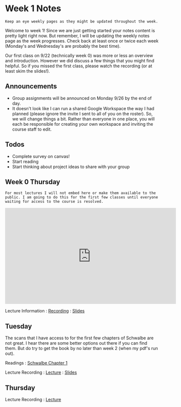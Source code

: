 
# Week 1 Notes

```{note}
Keep an eye weekly pages as they might be updated throughout the week.
```

Welcome to week 1! Since we are just getting started your notes content is pretty light right now. But remember, I will be updating the weekly notes page as the week progresses. Check back at least once or twice each week (Monday's and Wednesday's are probably the best time).

Our first class on 9/22 (technically week 0) was more or less an overview and introduction. However we did discuss a few things that you might find helpful. So if you missed the first class, please watch the recording (or at least skim the slides!).

## Announcements

* Group assignments will be announced on Monday 9/26 by the end of day.
* It doesn't look like I can run a shared Google Workspace the way I had planned (please ignore the invite I sent to all of you on the roster). So, we will change things a bit. Rather than everyone in one place, you will each be responsible for creating your own workspace and inviting the course staff to edit. 


## Todos

* Complete survey on canvas!
* Start reading
* Start thinking about project ideas to share with your group

## Week 0 Thursday
```{note}
For most lectures I will not embed here or make them available to the public. I am going to do this for the first few classes until everyone waiting for access to the course is resolved.
```

<iframe title='Embedded Media titled: My Event on Thursday, September 22, 2022' width="560"  height="315"  src="https://uci.yuja.com/V/Video?v=6025905&node=26911369&a=1725520105&preload=false" frameborder="0" webkitallowfullscreen mozallowfullscreen allowfullscreen loading="lazy"></iframe>

Lecture Information
: [Recording](https://uci.yuja.com/V/Video?v=6025905&node=26911369&a=1725520105&autoplay=1)
: <a href="../resources/INF151_Week_0_Introduction_to_Project_Management.pdf">Slides</a>

## Tuesday

The scans that I have access to for the first few chapters of Schwalbe are not great. I hear there are some better options out there if you can find them. But do try to get the book by no later than week 2 (when my pdf's run out).

Readings
: [Schwalbe Chapter 1](https://canvas.eee.uci.edu/courses/49168/files/folder/Readings) 

Lecture Recording
: [Lecture](https://uci.yuja.com/V/Video?v=6049735&node=27040442&a=1624863831&autoplay=1)
: <a href="../resources/INF_151_Week_1_Tue_Project_Management.pdf">Slides</a>


## Thursday

Lecture Recording
: [Lecture](https://uci.yuja.com/V/Video?v=6072188&node=27109335&a=177818622&autoplay=1)


